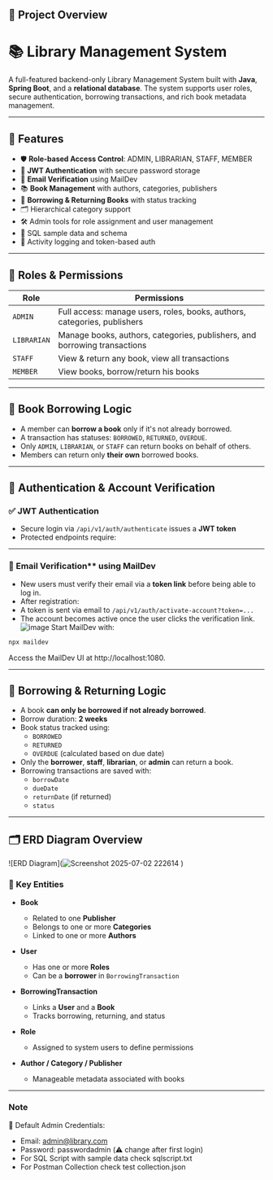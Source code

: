 ## 📖 Project Overview

# 📚 Library Management System

A full-featured backend-only Library Management System built with **Java**, **Spring Boot**, and a **relational database**. The system supports user roles, secure authentication, borrowing transactions, and rich book metadata management.

---

## 🚀 Features

- 🛡️ **Role-based Access Control**: ADMIN, LIBRARIAN, STAFF, MEMBER
- 🔐 **JWT Authentication** with secure password storage
- 📧 **Email Verification** using MailDev
- 📚 **Book Management** with authors, categories, publishers
- 📖 **Borrowing & Returning Books** with status tracking
- 🗂️ Hierarchical category support
- 🛠️ Admin tools for role assignment and user management
- 📝 SQL sample data and schema
- 📩 Activity logging and token-based auth

---

## 📑 Roles & Permissions

| Role       | Permissions                                                                 |
|------------|------------------------------------------------------------------------------|
| `ADMIN`    | Full access: manage users, roles, books, authors, categories, publishers     |
| `LIBRARIAN`| Manage books, authors, categories, publishers, and borrowing transactions     |
| `STAFF`    | View & return any book, view all transactions                                 |
| `MEMBER`   | View books, borrow/return his books                   |

---

## 📘 Book Borrowing Logic

- A member can **borrow a book** only if it's not already borrowed.
- A transaction has statuses: `BORROWED`, `RETURNED`, `OVERDUE`.
- Only `ADMIN`, `LIBRARIAN`, or `STAFF` can return books on behalf of others.
- Members can return only **their own** borrowed books.

---

## 🧾 Authentication & Account Verification

### ✅ JWT Authentication

- Secure login via `/api/v1/auth/authenticate` issues a **JWT token**
- Protected endpoints require:

---

### 📧 Email Verification** using MailDev

- New users must verify their email via a **token link** before being able to log in.
- After registration:
- A token is sent via email to `/api/v1/auth/activate-account?token=...`
- The account becomes active once the user clicks the verification link.
  ![image](https://github.com/user-attachments/assets/938a90ae-9cec-4ae4-8035-30c026c763db)
   Start MailDev with:
 ```bash
 npx maildev
```
Access the MailDev UI at http://localhost:1080.

---


## 🔁 Borrowing & Returning Logic

- A book **can only be borrowed if not already borrowed**.
- Borrow duration: **2 weeks**
- Book status tracked using:
  - `BORROWED`
  - `RETURNED`
  - `OVERDUE` (calculated based on due date)
- Only the **borrower**, **staff**, **librarian**, or **admin** can return a book.
- Borrowing transactions are saved with:
  - `borrowDate`
  - `dueDate`
  - `returnDate` (if returned)
  - `status`

---

## 🗂 ERD Diagram Overview

![ERD Diagram](![Screenshot 2025-07-02 222614](https://github.com/user-attachments/assets/3fa4c6b0-4f3b-4991-b041-f3bbbec90bb2)
)

### 🔑 Key Entities

- **Book**
  - Related to one **Publisher**
  - Belongs to one or more **Categories**
  - Linked to one or more **Authors**

- **User**
  - Has one or more **Roles**
  - Can be a **borrower** in `BorrowingTransaction`

- **BorrowingTransaction**
  - Links a **User** and a **Book**
  - Tracks borrowing, returning, and status

- **Role**
  - Assigned to system users to define permissions

- **Author / Category / Publisher**
  - Manageable metadata associated with books

---

### Note 

📌 Default Admin Credentials:
- Email: admin@library.com
- Password: passwordadmin  (⚠️ change after first login)
- For SQL Script with sample data check sqlscript.txt
- For Postman Collection check test collection.json




